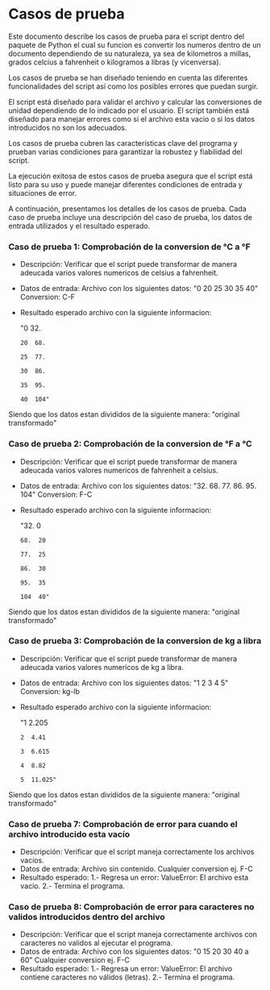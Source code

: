 # Casos de prueba 

Este documento describe los casos de prueba para el script dentro del paquete de Python el cual su funcion es convertir los numeros dentro de un documento dependiendo de su naturaleza, ya sea de kilometros a millas, grados celcius a fahrenheit o kilogramos a libras (y vicenversa).

Los casos de prueba se han diseñado teniendo en cuenta las diferentes funcionalidades del script así como los posibles errores que puedan surgir.

El script está diseñado para validar el archivo y calcular las conversiones de unidad dependiendo de lo indicado por el usuario. El script también está diseñado para manejar errores como si el archivo esta vacio o si los datos introducidos no son los adecuados.

Los casos de prueba cubren las características clave del programa y prueban varias condiciones para garantizar la robustez y fiabilidad del script.

La ejecución exitosa de estos casos de prueba asegura que el script está listo para su uso y puede manejar diferentes condiciones de entrada y situaciones de error.

A continuación, presentamos los detalles de los casos de prueba. Cada caso de prueba incluye una descripción del caso de prueba, los datos de entrada utilizados y el resultado esperado.
    
    
### Caso de prueba 1: Comprobación de la conversion de °C a °F

- Descripción: Verificar que el script puede transformar de manera adeucada varios valores numericos de celsius a fahrenheit.
- Datos de entrada: 
	Archivo con los siguientes datos:
		"0 20 25 30 35 40"
    Conversion: C-F
- Resultado esperado archivo con la siguiente informacion:

     "0  32.

      20  68.

      25  77.

      30  86.

      35  95.

      40  104"

Siendo que los datos estan divididos de la siguiente manera: "original  transformado"

### Caso de prueba 2: Comprobación de la conversion de °F a °C

- Descripción: Verificar que el script puede transformar de manera adeucada varios valores numericos de fahrenheit a celsius.
- Datos de entrada: 
	Archivo con los siguientes datos:
	    "32. 68. 77. 86. 95. 104"
    Conversion: F-C
- Resultado esperado archivo con la siguiente informacion:

     "32.  0

      68.  20

      77.  25

      86.  30

      95.  35

      104  40"

Siendo que los datos estan divididos de la siguiente manera: "original  transformado"

### Caso de prueba 3: Comprobación de la conversion de kg a libra

- Descripción: Verificar que el script puede transformar de manera adeucada varios valores numericos de kg a libra.
- Datos de entrada: 
		Archivo con los siguientes datos:
    "1 2 3 4 5"
    Conversion: kg-lb
- Resultado esperado archivo con la siguiente informacion:

     "1  2.205

      2  4.41

      3  6.615

      4  8.82

      5  11.025"

Siendo que los datos estan divididos de la siguiente manera: "original  transformado"



### Caso de prueba 7: Comprobación de error para cuando el archivo introducido esta vacío

- Descripción: Verificar que el script maneja correctamente los archivos vacíos.
- Datos de entrada:
    Archivo sin contenido.
    Cualquier conversion ej. F-C
- Resultado esperado: 
		1.- Regresa un error:
            ValueError: El archivo esta vacio.
		2.- Termina el programa.

### Caso de prueba 8: Comprobación de error para caracteres no validos introducidos dentro del archivo

- Descripción: Verificar que el script maneja correctamente archivos con caracteres no validos al ejecutar el programa.
- Datos de entrada: 
		Archivo con los siguientes datos:
			"0 15 20 30 40 a 60"
		Cualquier conversion ej. F-C
- Resultado esperado: 
		1.- Regresa un error:
            ValueError: El archivo contiene caracteres no válidos (letras).
		2.- Termina el programa.
